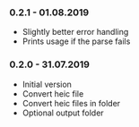 ### 0.2.1 - 01.08.2019

* Slightly better error handling
* Prints usage if the parse fails

### 0.2.0 - 31.07.2019

* Initial version
* Convert heic file
* Convert heic files in folder
* Optional output folder
